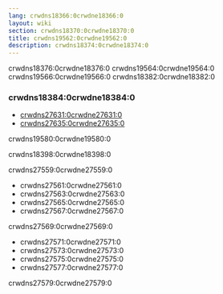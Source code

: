 ```yaml
---
lang: crwdns18366:0crwdne18366:0
layout: wiki
section: crwdns18370:0crwdne18370:0
title: crwdns19562:0crwdne19562:0
description: crwdns18374:0crwdne18374:0
---
```


crwdns18376:0crwdne18376:0 crwdns19564:0crwdne19564:0 crwdns19566:0crwdne19566:0 crwdns18382:0crwdne18382:0

### crwdns18384:0crwdne18384:0

- [crwdns27631:0crwdne27631:0](crwdns27629:0crwdne27629:0)
- [crwdns27635:0crwdne27635:0](crwdns27633:0crwdne27633:0)

crwdns19580:0crwdne19580:0

crwdns18398:0crwdne18398:0

crwdns27559:0crwdne27559:0
- crwdns27561:0crwdne27561:0
- crwdns27563:0crwdne27563:0
- crwdns27565:0crwdne27565:0
- crwdns27567:0crwdne27567:0

crwdns27569:0crwdne27569:0
- crwdns27571:0crwdne27571:0
- crwdns27573:0crwdne27573:0
- crwdns27575:0crwdne27575:0
- crwdns27577:0crwdne27577:0

crwdns27579:0crwdne27579:0
